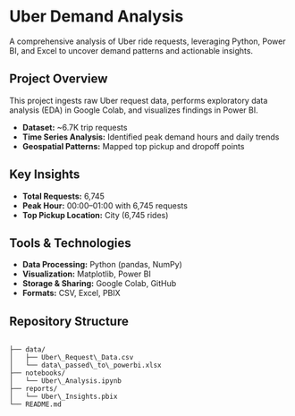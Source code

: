 # Uber Demand Analysis

A comprehensive analysis of Uber ride requests, leveraging Python, Power BI, and Excel to uncover demand patterns and actionable insights.

## Project Overview
This project ingests raw Uber request data, performs exploratory data analysis (EDA) in Google Colab, and visualizes findings in Power BI.

- **Dataset:** ~6.7K trip requests  
- **Time Series Analysis:** Identified peak demand hours and daily trends  
- **Geospatial Patterns:** Mapped top pickup and dropoff points  

## Key Insights
- **Total Requests:** 6,745  
- **Peak Hour:** 00:00–01:00 with 6,745 requests  
- **Top Pickup Location:** City (6,745 rides)  

## Tools & Technologies
- **Data Processing:** Python (pandas, NumPy)  
- **Visualization:** Matplotlib, Power BI  
- **Storage & Sharing:** Google Colab, GitHub  
- **Formats:** CSV, Excel, PBIX  

## Repository Structure
```

├── data/
│   ├── Uber\_Request\_Data.csv
│   └── data\_passed\_to\_powerbi.xlsx
├── notebooks/
│   └── Uber\_Analysis.ipynb
├── reports/
│   └── Uber\_Insights.pbix
└── README.md

```
